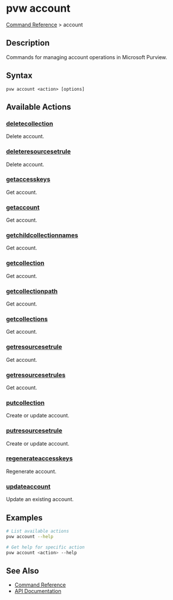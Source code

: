 # pvw account
[Command Reference](../../README.md#command-reference) > account

## Description
Commands for managing account operations in Microsoft Purview.

## Syntax
```
pvw account <action> [options]
```

## Available Actions

### [deletecollection](./deletecollection.md)
Delete account.

### [deleteresourcesetrule](./deleteresourcesetrule.md)
Delete account.

### [getaccesskeys](./getaccesskeys.md)
Get account.

### [getaccount](./getaccount.md)
Get account.

### [getchildcollectionnames](./getchildcollectionnames.md)
Get account.

### [getcollection](./getcollection.md)
Get account.

### [getcollectionpath](./getcollectionpath.md)
Get account.

### [getcollections](./getcollections.md)
Get account.

### [getresourcesetrule](./getresourcesetrule.md)
Get account.

### [getresourcesetrules](./getresourcesetrules.md)
Get account.

### [putcollection](./putcollection.md)
Create or update account.

### [putresourcesetrule](./putresourcesetrule.md)
Create or update account.

### [regenerateaccesskeys](./regenerateaccesskeys.md)
Regenerate account.

### [updateaccount](./updateaccount.md)
Update an existing account.

## Examples

```bash
# List available actions
pvw account --help

# Get help for specific action
pvw account <action> --help
```

## See Also

- [Command Reference](../../README.md#command-reference)
- [API Documentation](../api/index.html)
